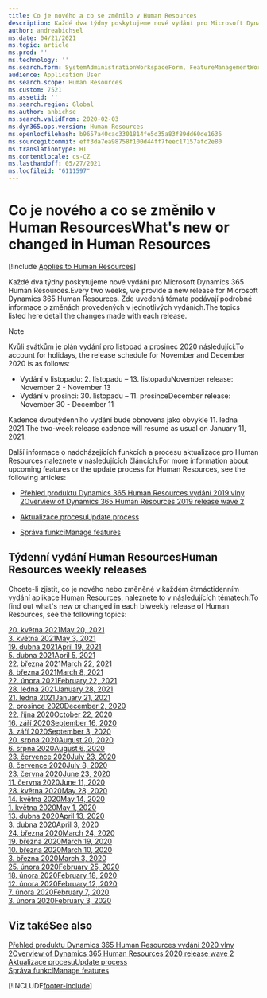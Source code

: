 ```yaml
---
title: Co je nového a co se změnilo v Human Resources
description: Každé dva týdny poskytujeme nové vydání pro Microsoft Dynamics 365 Human Resources. Zde uvedená témata podávají podrobné informace o změnách provedených v jednotlivých týdnech.
author: andreabichsel
ms.date: 04/21/2021
ms.topic: article
ms.prod: ''
ms.technology: ''
ms.search.form: SystemAdministrationWorkspaceForm, FeatureManagementWorkspace
audience: Application User
ms.search.scope: Human Resources
ms.custom: 7521
ms.assetid: ''
ms.search.region: Global
ms.author: anbichse
ms.search.validFrom: 2020-02-03
ms.dyn365.ops.version: Human Resources
ms.openlocfilehash: b9657a40cac3301814fe5d35a83f89dd60de1636
ms.sourcegitcommit: eff3da7ea98758f100d44ff7feec17157afc2e80
ms.translationtype: HT
ms.contentlocale: cs-CZ
ms.lasthandoff: 05/27/2021
ms.locfileid: "6111597"
---
```

# <a name="whats-new-or-changed-in-human-resources"></a><span data-ttu-id="5b66a-104">Co je nového a co se změnilo v Human Resources</span><span class="sxs-lookup"><span data-stu-id="5b66a-104">What's new or changed in Human Resources</span></span>

[!include [Applies to Human Resources](../includes/applies-to-hr.md)]

<span data-ttu-id="5b66a-105">Každé dva týdny poskytujeme nové vydání pro Microsoft Dynamics 365 Human Resources.</span><span class="sxs-lookup"><span data-stu-id="5b66a-105">Every two weeks, we provide a new release for Microsoft Dynamics 365 Human Resources.</span></span> <span data-ttu-id="5b66a-106">Zde uvedená témata podávají podrobné informace o změnách provedených v jednotlivých vydáních.</span><span class="sxs-lookup"><span data-stu-id="5b66a-106">The topics listed here detail the changes made with each release.</span></span>

>[!NOTE]
><span data-ttu-id="5b66a-107">Kvůli svátkům je plán vydání pro listopad a prosinec 2020 následující:</span><span class="sxs-lookup"><span data-stu-id="5b66a-107">To account for holidays, the release schedule for November and December 2020 is as follows:</span></span>
>
>- <span data-ttu-id="5b66a-108">Vydání v listopadu: 2. listopadu – 13. listopadu</span><span class="sxs-lookup"><span data-stu-id="5b66a-108">November release: November 2 - November 13</span></span>
>- <span data-ttu-id="5b66a-109">Vydání v prosinci: 30. listopadu – 11. prosince</span><span class="sxs-lookup"><span data-stu-id="5b66a-109">December release: November 30 - December 11</span></span>
> 
><span data-ttu-id="5b66a-110">Kadence dvoutýdenního vydání bude obnovena jako obvykle 11. ledna 2021.</span><span class="sxs-lookup"><span data-stu-id="5b66a-110">The two-week release cadence will resume as usual on January 11, 2021.</span></span>

<span data-ttu-id="5b66a-111">Další informace o nadcházejících funkcích a procesu aktualizace pro Human Resources naleznete v následujících článcích:</span><span class="sxs-lookup"><span data-stu-id="5b66a-111">For more information about upcoming features or the update process for Human Resources, see the following articles:</span></span> 

- [<span data-ttu-id="5b66a-112">Přehled produktu Dynamics 365 Human Resources vydání 2019 vlny 2</span><span class="sxs-lookup"><span data-stu-id="5b66a-112">Overview of Dynamics 365 Human Resources 2019 release wave 2</span></span>](/dynamics365-release-plan/2019wave2/dynamics365-human-resources/)

- [<span data-ttu-id="5b66a-113">Aktualizace procesu</span><span class="sxs-lookup"><span data-stu-id="5b66a-113">Update process</span></span>](hr-admin-setup-update-process.md)

- [<span data-ttu-id="5b66a-114">Správa funkcí</span><span class="sxs-lookup"><span data-stu-id="5b66a-114">Manage features</span></span>](hr-admin-manage-features.md)

## <a name="human-resources-weekly-releases"></a><span data-ttu-id="5b66a-115">Týdenní vydání Human Resources</span><span class="sxs-lookup"><span data-stu-id="5b66a-115">Human Resources weekly releases</span></span>

<span data-ttu-id="5b66a-116">Chcete-li zjistit, co je nového nebo změněné v každém čtrnáctidenním vydání aplikace Human Resources, naleznete to v následujících tématech:</span><span class="sxs-lookup"><span data-stu-id="5b66a-116">To find out what's new or changed in each biweekly release of Human Resources, see the following topics:</span></span>

[<span data-ttu-id="5b66a-117">20. května 2021</span><span class="sxs-lookup"><span data-stu-id="5b66a-117">May 20, 2021</span></span>](hr-whats-new-2021-05-20.md)</br>
[<span data-ttu-id="5b66a-118">3. května 2021</span><span class="sxs-lookup"><span data-stu-id="5b66a-118">May 3, 2021</span></span>](hr-whats-new-2021-05-03.md)</br>
[<span data-ttu-id="5b66a-119">19. dubna 2021</span><span class="sxs-lookup"><span data-stu-id="5b66a-119">April 19, 2021</span></span>](hr-whats-new-2021-04-19.md)</br>
[<span data-ttu-id="5b66a-120">5. dubna 2021</span><span class="sxs-lookup"><span data-stu-id="5b66a-120">April 5, 2021</span></span>](hr-whats-new-2021-04-05.md)</br>
[<span data-ttu-id="5b66a-121">22. března 2021</span><span class="sxs-lookup"><span data-stu-id="5b66a-121">March 22, 2021</span></span>](hr-whats-new-2021-03-22.md)</br>
[<span data-ttu-id="5b66a-122">8. března 2021</span><span class="sxs-lookup"><span data-stu-id="5b66a-122">March 8, 2021</span></span>](hr-whats-new-2021-03-08.md)</br>
[<span data-ttu-id="5b66a-123">22. února 2021</span><span class="sxs-lookup"><span data-stu-id="5b66a-123">February 22, 2021</span></span>](hr-whats-new-2021-02-22.md)</br>
[<span data-ttu-id="5b66a-124">28. ledna 2021</span><span class="sxs-lookup"><span data-stu-id="5b66a-124">January 28, 2021</span></span>](hr-whats-new-2021-01-28.md)</br>
[<span data-ttu-id="5b66a-125">21. ledna 2021</span><span class="sxs-lookup"><span data-stu-id="5b66a-125">January 21, 2021</span></span>](hr-whats-new-2021-01-21.md)</br>
[<span data-ttu-id="5b66a-126">2. prosince 2020</span><span class="sxs-lookup"><span data-stu-id="5b66a-126">December 2, 2020</span></span>](hr-whats-new-2020-12-02.md)</br>
[<span data-ttu-id="5b66a-127">22. října 2020</span><span class="sxs-lookup"><span data-stu-id="5b66a-127">October 22, 2020</span></span>](hr-whats-new-2020-10-22.md)</br>
[<span data-ttu-id="5b66a-128">16. září 2020</span><span class="sxs-lookup"><span data-stu-id="5b66a-128">September 16, 2020</span></span>](hr-whats-new-2020-09-16.md)</br>
[<span data-ttu-id="5b66a-129">3. září 2020</span><span class="sxs-lookup"><span data-stu-id="5b66a-129">September 3, 2020</span></span>](hr-whats-new-2020-09-03.md)</br>
[<span data-ttu-id="5b66a-130">20. srpna 2020</span><span class="sxs-lookup"><span data-stu-id="5b66a-130">August 20, 2020</span></span>](hr-whats-new-2020-08-20.md)</br>
[<span data-ttu-id="5b66a-131">6. srpna 2020</span><span class="sxs-lookup"><span data-stu-id="5b66a-131">August 6, 2020</span></span>](hr-whats-new-2020-08-06.md)</br>
[<span data-ttu-id="5b66a-132">23. července 2020</span><span class="sxs-lookup"><span data-stu-id="5b66a-132">July 23, 2020</span></span>](hr-whats-new-2020-07-23.md)</br>
[<span data-ttu-id="5b66a-133">8. července 2020</span><span class="sxs-lookup"><span data-stu-id="5b66a-133">July 8, 2020</span></span>](hr-whats-new-2020-07-08.md)</br>
[<span data-ttu-id="5b66a-134">23. června 2020</span><span class="sxs-lookup"><span data-stu-id="5b66a-134">June 23, 2020</span></span>](hr-whats-new-2020-06-23.md)</br>
[<span data-ttu-id="5b66a-135">11. června 2020</span><span class="sxs-lookup"><span data-stu-id="5b66a-135">June 11, 2020</span></span>](hr-whats-new-2020-06-11.md)</br>
[<span data-ttu-id="5b66a-136">28. května 2020</span><span class="sxs-lookup"><span data-stu-id="5b66a-136">May 28, 2020</span></span>](hr-whats-new-2020-05-28.md)</br>
[<span data-ttu-id="5b66a-137">14. května 2020</span><span class="sxs-lookup"><span data-stu-id="5b66a-137">May 14, 2020</span></span>](hr-whats-new-2020-05-14.md)</br>
[<span data-ttu-id="5b66a-138">1. května 2020</span><span class="sxs-lookup"><span data-stu-id="5b66a-138">May 1, 2020</span></span>](hr-whats-new-2020-05-01.md)</br>
[<span data-ttu-id="5b66a-139">13. dubna 2020</span><span class="sxs-lookup"><span data-stu-id="5b66a-139">April 13, 2020</span></span>](hr-whats-new-2020-04-13.md)</br>
[<span data-ttu-id="5b66a-140">3. dubna 2020</span><span class="sxs-lookup"><span data-stu-id="5b66a-140">April 3, 2020</span></span>](hr-whats-new-2020-04-03.md)</br>
[<span data-ttu-id="5b66a-141">24. března 2020</span><span class="sxs-lookup"><span data-stu-id="5b66a-141">March 24, 2020</span></span>](hr-whats-new-2020-03-24.md)</br>
[<span data-ttu-id="5b66a-142">19. března 2020</span><span class="sxs-lookup"><span data-stu-id="5b66a-142">March 19, 2020</span></span>](hr-whats-new-2020-03-19.md)</br>
[<span data-ttu-id="5b66a-143">10. března 2020</span><span class="sxs-lookup"><span data-stu-id="5b66a-143">March 10, 2020</span></span>](hr-whats-new-2020-03-10.md)</br>
[<span data-ttu-id="5b66a-144">3. března 2020</span><span class="sxs-lookup"><span data-stu-id="5b66a-144">March 3, 2020</span></span>](hr-whats-new-2020-03-03.md)</br>
[<span data-ttu-id="5b66a-145">25. února 2020</span><span class="sxs-lookup"><span data-stu-id="5b66a-145">February 25, 2020</span></span>](hr-whats-new-2020-02-25.md)</br>
[<span data-ttu-id="5b66a-146">18. února 2020</span><span class="sxs-lookup"><span data-stu-id="5b66a-146">February 18, 2020</span></span>](hr-whats-new-2020-02-18.md)</br>
[<span data-ttu-id="5b66a-147">12. února 2020</span><span class="sxs-lookup"><span data-stu-id="5b66a-147">February 12, 2020</span></span>](hr-whats-new-2020-02-12.md)</br>
[<span data-ttu-id="5b66a-148">7. února 2020</span><span class="sxs-lookup"><span data-stu-id="5b66a-148">February 7, 2020</span></span>](hr-whats-new-2020-02-07.md)</br>
[<span data-ttu-id="5b66a-149">3. února 2020</span><span class="sxs-lookup"><span data-stu-id="5b66a-149">February 3, 2020</span></span>](hr-whats-new-2020-02-03.md)

## <a name="see-also"></a><span data-ttu-id="5b66a-150">Viz také</span><span class="sxs-lookup"><span data-stu-id="5b66a-150">See also</span></span>

[<span data-ttu-id="5b66a-151">Přehled produktu Dynamics 365 Human Resources vydání 2020 vlny 2</span><span class="sxs-lookup"><span data-stu-id="5b66a-151">Overview of Dynamics 365 Human Resources 2020 release wave 2</span></span>](/dynamics365-release-plan/2020wave2/human-resources/dynamics365-human-resources/)</br>
[<span data-ttu-id="5b66a-152">Aktualizace procesu</span><span class="sxs-lookup"><span data-stu-id="5b66a-152">Update process</span></span>](hr-admin-setup-update-process.md)</br>
[<span data-ttu-id="5b66a-153">Správa funkcí</span><span class="sxs-lookup"><span data-stu-id="5b66a-153">Manage features</span></span>](hr-admin-manage-features.md)


[!INCLUDE[footer-include](../includes/footer-banner.md)]
